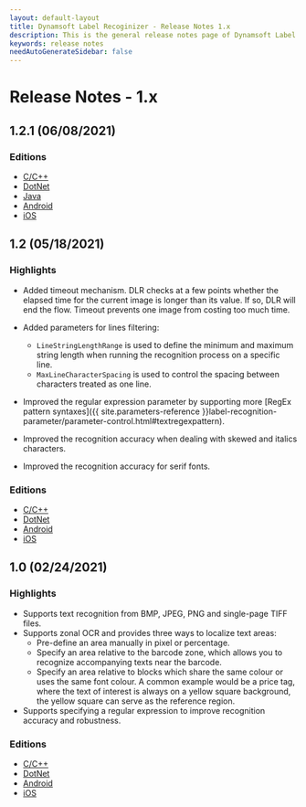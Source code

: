 ```yaml
---
layout: default-layout
title: Dynamsoft Label Recoginizer - Release Notes 1.x
description: This is the general release notes page of Dynamsoft Label Recoginizer
keywords: release notes
needAutoGenerateSidebar: false
---
```


# Release Notes - 1.x

## 1.2.1 (06/08/2021)

### Editions

- [C/C++](../programming/c-cplusplus/release-notes/c-cpp-1.md#121-06082021)
- [DotNet](../programming/dotnet/release-notes/dotnet-1.md#121-06082021)
- [Java](../programming/java/release-notes/java-1.md#121-06082021)
- [Android](../programming/c-cplusplus/release-notes/android-1.md#121-06082021)
- [iOS](../programming/c-cplusplus/release-notes/ios-1.md#121-06082021)


## 1.2 (05/18/2021)

### Highlights

- Added timeout mechanism. DLR checks at a few points whether the elapsed time for the current image is longer than its value. If so, DLR will end the flow. Timeout prevents one image from costing too much time.

- Added parameters for lines filtering:
  - `LineStringLengthRange` is used to define the minimum and maximum string length when running the recognition process on a specific line.
  - `MaxLineCharacterSpacing` is used to control the spacing between characters treated as one line.

- Improved the regular expression parameter by supporting more [RegEx pattern syntaxes]({{ site.parameters-reference }}label-recognition-parameter/parameter-control.html#textregexpattern).

- Improved the recognition accuracy when dealing with skewed and italics characters.

- Improved the recognition accuracy for serif fonts.

### Editions

- [C/C++](../programming/c-cplusplus/release-notes/c-cpp-1.md#12-05182021)
- [DotNet](../programming/dotnet/release-notes/dotnet-1.md#12-05182021)
- [Android](../programming/c-cplusplus/release-notes/android-1.md#12-05182021)
- [iOS](../programming/c-cplusplus/release-notes/ios-1.md#12-05182021)


## 1.0 (02/24/2021)

### Highlights

- Supports text recognition from BMP, JPEG, PNG and single-page TIFF files.
- Supports zonal OCR and provides three ways to localize text areas:
    - Pre-define an area manually in pixel or percentage.
    - Specify an area relative to the barcode zone, which allows you to recognize accompanying texts near the barcode. 
    - Specify an area relative to blocks which share the same colour or uses the same font colour. A common example would be a price tag, where the text of interest is always on a yellow square background, the yellow square can serve as the reference region.
- Supports specifying a regular expression to improve recognition accuracy and robustness.

### Editions

- [C/C++](../programming/c-cplusplus/release-notes/c-cpp-1.md#10-02242021)
- [DotNet](../programming/dotnet/release-notes/dotnet-1.md#10-02242021)
- [Android](../programming/c-cplusplus/release-notes/android-1.md#10-02242021)
- [iOS](../programming/c-cplusplus/release-notes/ios-1.md#10-02242021)
